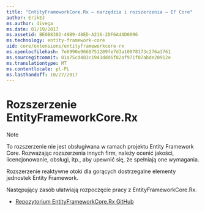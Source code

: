 ```yaml
---
title: "EntityFrameworkCore.Rx — narzędzia i rozszerzenia — EF Core"
author: ErikEJ
ms.author: divega
ms.date: 01/19/2017
ms.assetid: BE0B8302-49B9-48ED-A216-2DF6A4AD0096
ms.technology: entity-framework-core
uid: core/extensions/entityframeworkcore-rx
ms.openlocfilehash: 7e6990e9668751289fe7d3a10078173c276a3761
ms.sourcegitcommit: 01a75cd483c1943ddd6f82af971f07abde20912e
ms.translationtype: MT
ms.contentlocale: pl-PL
ms.lasthandoff: 10/27/2017
---
```

# <a name="entityframeworkcorerx-extension"></a>Rozszerzenie EntityFrameworkCore.Rx

> [!NOTE]  
> To rozszerzenie nie jest obsługiwana w ramach projektu Entity Framework Core. Rozważając rozszerzenia innych firm, należy ocenić jakości, licencjonowanie, obsługi, itp., aby upewnić się, że spełniają one wymagania.

Rozszerzenie reaktywne otoki dla gorących dostrzegalne elementy jednostek Entity Framework.

Następujący zasób ułatwiają rozpoczęcie pracy z EntityFrameworkCore.Rx.
* [Repozytorium EntityFrameworkCore.Rx GitHub](https://github.com/NickStrupat/EntityFramework.Rx/)
